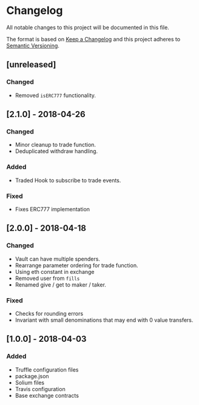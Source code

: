 # Changelog

All notable changes to this project will be documented in this file.

The format is based on [Keep a Changelog](http://keepachangelog.com/en/1.0.0/)
and this project adheres to [Semantic Versioning](http://semver.org/spec/v2.0.0.html).

## [unreleased]

### Changed
 - Removed ```isERC777``` functionality.

## [2.1.0] - 2018-04-26
 
### Changed
 - Minor cleanup to trade function.
 - Deduplicated withdraw handling.
 
### Added
 - Traded Hook to subscribe to trade events.

### Fixed
 - Fixes ERC777 implementation

## [2.0.0] - 2018-04-18

### Changed
 - Vault can have multiple spenders.
 - Rearrange parameter ordering for trade function.
 - Using eth constant in exchange
 - Removed user from ```fills```
 - Renamed give / get to maker / taker.
 
### Fixed
 - Checks for rounding errors
 - Invariant with small denominations that may end with 0 value transfers. 

## [1.0.0] - 2018-04-03

### Added
 - Truffle configuration files
 - package.json
 - Solium files
 - Travis configuration
 - Base exchange contracts
